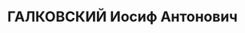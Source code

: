 ---
title: ГАЛКОВСКИЙ Иосиф Антонович
description: 'Род. в 1911, Толочинский р-н, ст. Славное, белорус, обр.: среднее, член/канд.
  в члены ВКП(б). Проживал: Минск, ул. К. Маркса 34, кв. 9. Временно не работал

  Арестован 09.09.1937. Обв. по ст. 69, 70, 76 УК БССР - член шпион.террор.диверс.орг.
  Приговор: ВК ВС СССР, 24.11.1937 – ВМН с конфискацией имущества. Расстрелян 24.11.1937,
  Минск.

  Реабилитирован ВК ВС СССР 11.08.1956'
---